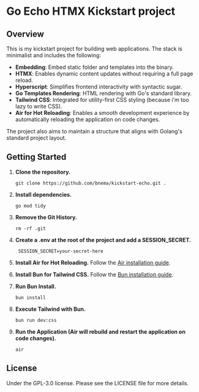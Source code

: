 # Go Echo HTMX Kickstart project

## Overview

This is my kickstart project for building web applications. The stack is minimalist and includes the following:

- **Embedding**: Embed static folder and templates into the binary.
- **HTMX**: Enables dynamic content updates without requiring a full page reload.
- **Hyperscript**: Simplifies frontend interactivity with syntactic sugar.
- **Go Templates Rendering**: HTML rendering with Go's standard library.
- **Tailwind CSS**: Integrated for utility-first CSS styling (because i'm too lazy to write CSS).
- **Air for Hot Reloading**: Enables a smooth development experience by automatically reloading the application on code changes.
  
The project also aims to maintain a structure that aligns with Golang's standard project layout.

## Getting Started

1. **Clone the repository.**

    ```
    git clone https://github.com/bnema/kickstart-echo.git .
    ```
2. **Install dependencies.**
    ```
    go mod tidy
    ```
3. **Remove the Git History.**
    ```
    rm -rf .git
    ```
4. **Create a .env at the root of the project and add a SESSION_SECRET.**
   ```
    SESSION_SECRET=your-secret-here
    ```
5. **Install Air for Hot Reloading.**
    Follow the [Air installation guide](https://github.com/cosmtrek/air).
6. **Install Bun for Tailwind CSS.**
    Follow the [Bun installation guide](https://bun.sh/docs/installation).
7. **Run Bun Install.**
    ```
    bun install
    ```
8. **Execute Tailwind with Bun.**
    ```
    bun run dev:css
    ```
9. **Run the Application (Air will rebuild and restart the application on code changes).**
    ```
    air
    ```

## License
Under the GPL-3.0 license. Please see the LICENSE file for more details.
